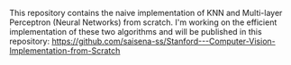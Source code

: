 This repository contains the naive implementation of KNN and Multi-layer Perceptron (Neural Networks) from scratch. I'm working on the efficient implementation of these two algorithms and will be published in this repository: https://github.com/saisena-ss/Stanford---Computer-Vision-Implementation-from-Scratch

